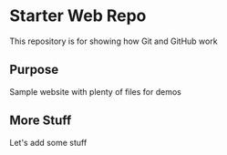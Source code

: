 # Starter Web Repo

This repository is for showing how Git and GitHub work

## Purpose

Sample website with plenty of files for demos

## More Stuff

Let's add some stuff